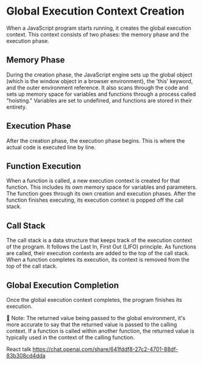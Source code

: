 # Global Execution Context Creation
When a JavaScript program starts running, it creates the global execution context. This context consists of two phases: the memory phase and the execution phase.

## Memory Phase
During the creation phase, the JavaScript engine sets up the global object (which is the window object in a browser environment), the 'this' keyword, and the outer environment reference. It also scans through the code and sets up memory space for variables and functions through a process called "hoisting." Variables are set to undefined, and functions are stored in their entirety.

## Execution Phase
After the creation phase, the execution phase begins. This is where the actual code is executed line by line.

## Function Execution
When a function is called, a new execution context is created for that function. This includes its own memory space for variables and parameters. The function goes through its own creation and execution phases. After the function finishes executing, its execution context is popped off the call stack.

## Call Stack
The call stack is a data structure that keeps track of the execution context of the program. It follows the Last In, First Out (LIFO) principle. As functions are called, their execution contexts are added to the top of the call stack. When a function completes its execution, its context is removed from the top of the call stack.

## Global Execution Completion
Once the global execution context completes, the program finishes its execution.

📝 Note: The returned value being passed to the global environment, it's more accurate to say that the returned value is passed to the calling context. If a function is called within another function, the returned value is typically used in the context of the calling function.


React talk
https://chat.openai.com/share/641fddf8-27c2-4701-88df-83b308cd4dda